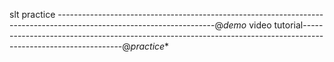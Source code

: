 slt practice ---------------------------------------------------------------------------------------------------------------------@*demo*
video tutorial---------------------------------------------------------------------------------------------------------------@*practice**

